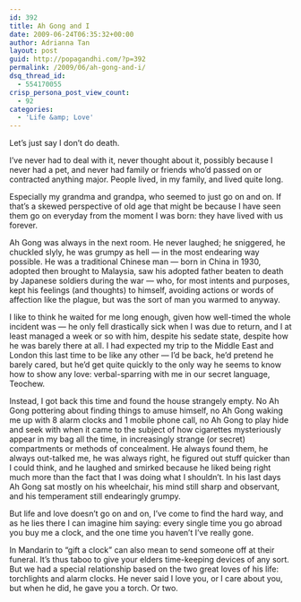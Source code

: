 ```yaml
---
id: 392
title: Ah Gong and I
date: 2009-06-24T06:35:32+00:00
author: Adrianna Tan
layout: post
guid: http://popagandhi.com/?p=392
permalink: /2009/06/ah-gong-and-i/
dsq_thread_id:
  - 554170055
crisp_persona_post_view_count:
  - 92
categories:
  - 'Life &amp; Love'
---
```

Let’s just say I don’t do death.

I’ve never had to deal with it, never thought about it, possibly because I never had a pet, and never had family or friends who’d passed on or contracted anything major. People lived, in my family, and lived quite long.

Especially my grandma and grandpa, who seemed to just go on and on. If that’s a skewed perspective of old age that might be because I have seen them go on everyday from the moment I was born: they have lived with us forever.

Ah Gong was always in the next room. He never laughed; he sniggered, he chuckled slyly, he was grumpy as hell — in the most endearing way possible. He was a traditional Chinese man — born in China in 1930, adopted then brought to Malaysia, saw his adopted father beaten to death by Japanese soldiers during the war — who, for most intents and purposes, kept his feelings (and thoughts) to himself, avoiding actions or words of affection like the plague, but was the sort of man you warmed to anyway.

I like to think he waited for me long enough, given how well-timed the whole incident was — he only fell drastically sick when I was due to return, and I at least managed a week or so with him, despite his sedate state, despite how he was barely there at all. I had expected my trip to the Middle East and London this last time to be like any other — I’d be back, he’d pretend he barely cared, but he’d get quite quickly to the only way he seems to know how to show any love: verbal-sparring with me in our secret language, Teochew.

Instead, I got back this time and found the house strangely empty. No Ah Gong pottering about finding things to amuse himself, no Ah Gong waking me up with 8 alarm clocks and 1 mobile phone call, no Ah Gong to play hide and seek with when it came to the subject of how cigarettes mysteriously appear in my bag all the time, in increasingly strange (or secret) compartments or methods of concealment. He always found them, he always out-talked me, he was always right, he figured out stuff quicker than I could think, and he laughed and smirked because he liked being right much more than the fact that I was doing what I shouldn’t. In his last days Ah Gong sat mostly on his wheelchair, his mind still sharp and observant, and his temperament still endearingly grumpy.

But life and love doesn’t go on and on, I’ve come to find the hard way, and as he lies there I can imagine him saying: every single time you go abroad you buy me a clock, and the one time you haven’t I’ve really gone.

In Mandarin to “gift a clock” can also mean to send someone off at their funeral. It’s thus taboo to give your elders time-keeping devices of any sort. But we had a special relationship based on the two great loves of his life: torchlights and alarm clocks. He never said I love you, or I care about you, but when he did, he gave you a torch. Or two.